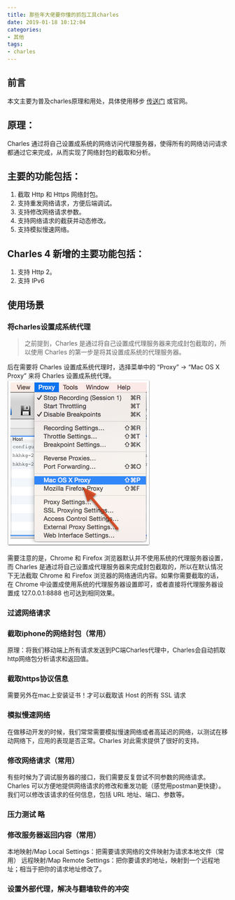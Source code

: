 ```yaml
---
title: 那些年大佬要你懂的抓包工具charles
date: 2019-01-18 10:12:04
categories: 
- 其他
tags: 
- charles
---
```



## 前言
本文主要为普及charles原理和用处，具体使用移步
<a href="https://blog.devtang.com/2015/11/14/charles-introduction/">传送门</a>
或官网。

## 原理：
Charles 通过将自己设置成系统的网络访问代理服务器，使得所有的网络访问请求都通过它来完成，从而实现了网络封包的截取和分析。


## 主要的功能包括：

1. 截取 Http 和 Https 网络封包。
2. 支持重发网络请求，方便后端调试。
3. 支持修改网络请求参数。
4. 支持网络请求的截获并动态修改。
5. 支持模拟慢速网络。

## Charles 4 新增的主要功能包括：

1. 支持 Http 2。
2. 支持 IPv6


## 使用场景
### 将charles设置成系统代理
> 之前提到，Charles 是通过将自己设置成代理服务器来完成封包截取的，所以使用 Charles 的第一步是将其设置成系统的代理服务器。

后在需要将 Charles 设置成系统代理时，选择菜单中的 “Proxy” -> “Mac OS X Proxy” 来将 Charles 设置成系统代理。
![](那些年大佬要你懂的charles/charles-pro-3.png)

需要注意的是，Chrome 和 Firefox 浏览器默认并不使用系统的代理服务器设置，而 Charles 是通过将自己设置成代理服务器来完成封包截取的，所以在默认情况下无法截取 Chrome 和 Firefox 浏览器的网络通讯内容。如果你需要截取的话，在 Chrome 中设置成使用系统的代理服务器设置即可，或者直接将代理服务器设置成 127.0.0.1:8888 也可达到相同效果。
### 过滤网络请求

### 截取iphone的网络封包（常用）
原理：将我们移动端上所有请求发送到PC端Charles代理中，Charles会自动抓取http网络包分析请求和返回值。

### 截取https协议信息
需要另外在mac上安装证书！才可以截取该 Host 的所有 SSL 请求

### 模拟慢速网络
在做移动开发的时候，我们常常需要模拟慢速网络或者高延迟的网络，以测试在移动网络下，应用的表现是否正常。Charles 对此需求提供了很好的支持。

### 修改网络请求（常用）
有些时候为了调试服务器的接口，我们需要反复尝试不同参数的网络请求。Charles 可以方便地提供网络请求的修改和重发功能（感觉用postman更快捷）。
我们可以修改该请求的任何信息，包括 URL 地址、端口、参数等。

### 压力测试 略
### 修改服务器返回内容（常用）
本地映射/Map Local Settings：把需要请求网络的文件映射为请求本地文件（常用）
远程映射/Map Remote Settings：把你要请求的地址，映射到一个远程地址；相当于把你的请求地址修改了。

### 设置外部代理，解决与翻墙软件的冲突
